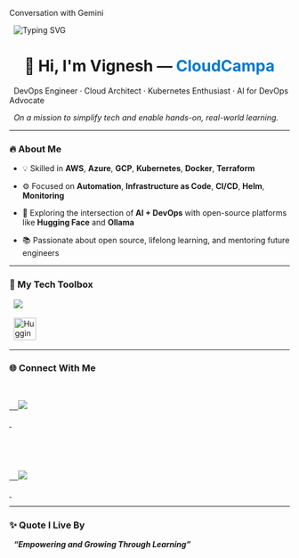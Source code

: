 
Conversation with Gemini

<p align="center">

  <img src="https://readme-typing-svg.herokuapp.com?font=Fira+Code&size=24&pause=1000&color=FF0000&width=700&lines=Welcome+to+Vignesh's+GitHub+Profile!;Empowering+Cloud%2C+DevOps%2C+Kubernetes+Learners!;Let's+Simplify+Tech+Together+🚀" alt="Typing SVG" />

</p>



<h1 align="center">👋 Hi, I'm Vignesh — <span style="color:#007ACC">CloudCampa</span></h1>



<p align="center">

  DevOps Engineer · Cloud Architect · Kubernetes Enthusiast · AI for DevOps Advocate<br>

  <em>On a mission to simplify tech and enable hands-on, real-world learning.</em>

</p>



---



### 🔥 About Me



- 💡 Skilled in **AWS**, **Azure**, **GCP**, **Kubernetes**, **Docker**, **Terraform**

- ⚙️ Focused on **Automation**, **Infrastructure as Code**, **CI/CD**, **Helm**, **Monitoring**

- 🤖 Exploring the intersection of **AI + DevOps** with open-source platforms like **Hugging Face** and **Ollama**

- 📚 Passionate about open source, lifelong learning, and mentoring future engineers



---



### 🧰 My Tech Toolbox



<p align="center">

  <img src="https://skillicons.dev/icons?i=aws,azure,gcp,kubernetes,docker,terraform,ansible,githubactions,linux,python,prometheus,grafana" />

</p>



<p align="center">

  <img src="https://huggingface.co/front/assets/huggingface_logo-noborder.svg" alt="Hugging Face" height="40" />

</p>



---



### 🌐 Connect With Me



<p align="center">

  <a href="https://youtube.com/@cloudcampa">

    <img src="https://img.shields.io/badge/YouTube-CloudCampa-red?style=flat-square&logo=youtube&logoColor=white" />

  </a>

  &nbsp;&nbsp;

  <a href="https://www.instagram.com/_cloudcampa_">

    <img src="https://img.shields.io/badge/Instagram-_cloudcampa_-purple?style=flat-square&logo=instagram&logoColor=white" />

  </a>

</p>



---



### ✨ Quote I Live By



<p align="center">

  <em><strong>“Empowering and Growing Through Learning”</strong></em>

</p>
